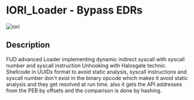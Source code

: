 # IORI_Loader - Bypass EDRs
![iori](https://user-images.githubusercontent.com/110354855/198591145-8688c68d-cc21-44bc-b7ec-0dd2f4f40688.png)

## Description  
FUD advanced Loader implementing dynamic indirect syscall with syscall number and syscall instruction Unhooking with Halosgate technic. Shellcode in UUIDs format to avoid static analysis, syscall instructions and syscall number don't exist in the binary opcode which makes it avoid static analysis and they get resolved at run time. also it gets the API addresses from the PEB by offsets and the comparison is done by hashing.


